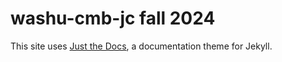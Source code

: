 # washu-cmb-jc fall 2024 

This site uses [Just the Docs](https://github.com/just-the-docs/just-the-docs), a documentation theme for Jekyll.


